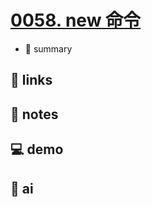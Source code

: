 # [0058. new 命令](https://github.com/Tdahuyou/javascript/tree/main/0058.%20new%20%E5%91%BD%E4%BB%A4)

- 📝 summary

## 🔗 links
## 📒 notes
## 💻 demo
## 🤖 ai
